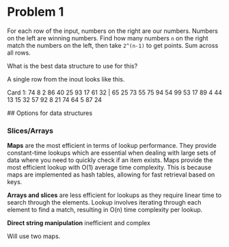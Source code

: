 # Problem 1

For each row of the input, numbers on the right are our numbers. Numbers on the left are winning numbers. 
Find how many numbers `n` on the right match the numbers on the left, then take `2^(n-1)` to get points.
Sum across all rows.

What is the best data structure to use for this?

A single row from the inout looks like this.

Card   1: 74  8  2 86 40 25 93 17 61 32 | 65 25 73 55 75 94 54 99 53 17 89  4 44 13 15 32 57 92  8 21 74 64  5 87 24

## Options for data structures

### Slices/Arrays

**Maps** are the most efficient in terms of lookup performance. They provide constant-time lookups which are essential when dealing with large sets of data where you need to quickly check if an item exists. Maps provide the most efficient lookup with O(1) average time complexity. This is because maps are implemented as hash tables, allowing for fast retrieval based on keys. 

**Arrays and slices** are less efficient for lookups as they require linear time to search through the elements. Lookup involves iterating through each element to find a match, resulting in O(n) time complexity per lookup.

**Direct string manipulation** inefficient and complex

Will use two maps.
